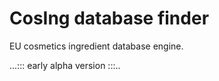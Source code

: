 # CosIng database finder
EU cosmetics ingredient database engine.

...::: early alpha version :::..
